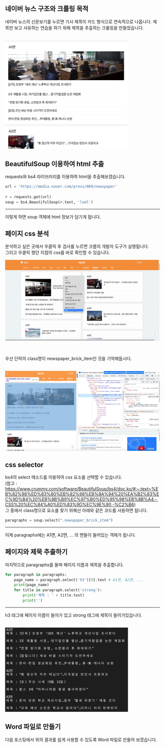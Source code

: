 <!-- [python/크롤링] 네이버 뉴스 크롤링 by BeautifulSoup4(bs4)  -->
## 네이버 뉴스 구조와 크롤링 목적

네이버 뉴스의 신문보기를 누르면 기사 제목이 카드 형식으로 연속적으로 나옵니다. 
제목만 보고 사유하는 연습을 하기 위해 제목을 추출하는 크롤링을 만들었습니다. 

<br>

<img src='https://github.com/dasoll/posting/blob/main/image/%5Bpython:%ED%81%AC%EB%A1%A4%EB%A7%81%5D%20%EB%84%A4%EC%9D%B4%EB%B2%84%20%EB%89%B4%EC%8A%A4%20%ED%81%AC%EB%A1%A4%EB%A7%81%20by%20BeautifulSoup4(bs4)_1.png?raw=true' width="400">

<!-- ![image_1](https://github.com/dasoll/posting/blob/main/image/%5Bpython:%ED%81%AC%EB%A1%A4%EB%A7%81%5D%20%EB%84%A4%EC%9D%B4%EB%B2%84%20%EB%89%B4%EC%8A%A4%20%ED%81%AC%EB%A1%A4%EB%A7%81%20by%20BeautifulSoup4(bs4)_1.png?raw=true) -->

## BeautifulSoup 이용하여 html 추출
requests와 bs4 라이브러리를 이용하여 html을 추출해보겠습니다.  

~~~python
url = 'https://media.naver.com/press/009/newspaper'

r = requests.get(url)
soup = bs4.BeautifulSoup(r.text, 'lxml')
~~~
---
이렇게 하면 soup 객체에 html 정보가 담기게 됩니다.  

## 페이지 css 분석
분석하고 싶은 곳에서 우클릭 후 검사를 누르면 크롬의 개발자 도구가 실행됩니다.  
그리고 우클릭 했던 지점의 css를 바로 확인할 수 있습니다.  

![gif_2](https://github.com/dasoll/posting/blob/main/gif/%5Bpython:%ED%81%AC%EB%A1%A4%EB%A7%81%5D%20%EB%84%A4%EC%9D%B4%EB%B2%84%20%EB%89%B4%EC%8A%A4%20%ED%81%AC%EB%A1%A4%EB%A7%81%20by%20BeautifulSoup4(bs4)_2.gif?raw=true)


<br>

우선 단락의 class명이 newspaper_brick_item인 것을 기억해둡시다.

<br>

<img src='https://github.com/dasoll/posting/blob/main/image/%5Bpython:%ED%81%AC%EB%A1%A4%EB%A7%81%5D%20%EB%84%A4%EC%9D%B4%EB%B2%84%20%EB%89%B4%EC%8A%A4%20%ED%81%AC%EB%A1%A4%EB%A7%81%20by%20BeautifulSoup4(bs4)_3.png?raw=true' width="700">

## css selector
bs4의 select 메소드를 이용하여 css 요소를 선택할 수 있습니다.  
(참고 : <https://www.crummy.com/software/BeautifulSoup/bs4/doc.ko/#:~:text=%EB%82%98%ED%83%80%EB%82%98%EB%8A%94%20%EA%B2%83%EC%9D%B4%20%EB%8B%B9%EC%97%B0%ED%95%98%EB%8B%A4.-,CSS%20%EC%84%A0%ED%83%9D%EC%9E%90,-%C2%B6>)  
그 중에서 class명으로 요소를 찾기 위해선 아래와 같은 코드를 사용하면 됩니다.  

~~~python
paragraphs = soup.select(".newspaper_brick_item")
~~~
---
이제 paragraphs에는 A1면, A2면, ... 의 면들이 들어있는 객체가 됩니다.  

## 페이지와 제묵 추출하기
마지막으로 paragraphs를 돌며 페이지 이름과 제목을 추출합니다.  

~~~python
for paragraph in paragraphs:
    page_name = paragraph.select('h3')[0].text # A1면, A2면, ...
    print(page_name)
    for title in paragraph.select('strong'):
        print('제목 : ' + title.text)
        print('')
~~~
---
h3 태그에 페이지 이름이 들어가 있고 strong 태그에 제목이 들어가있습니다.  

<br>

<img src='https://github.com/dasoll/posting/blob/main/image/%5Bpython:%ED%81%AC%EB%A1%A4%EB%A7%81%5D%20%EB%84%A4%EC%9D%B4%EB%B2%84%20%EB%89%B4%EC%8A%A4%20%ED%81%AC%EB%A1%A4%EB%A7%81%20by%20BeautifulSoup4(bs4)_4.png?raw=true' width="400">

## Word 파일로 만들기
다음 포스팅에서 위의 결과를 쉽게 사용할 수 있도록 Word 파일로 만들어 보겠습니다.